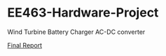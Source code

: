 # EE463-Hardware-Project
Wind Turbine Battery Charger AC-DC converter

[Final Report](Final%20Report/EE463%20HardwareProject-FinalReport.pdf)
